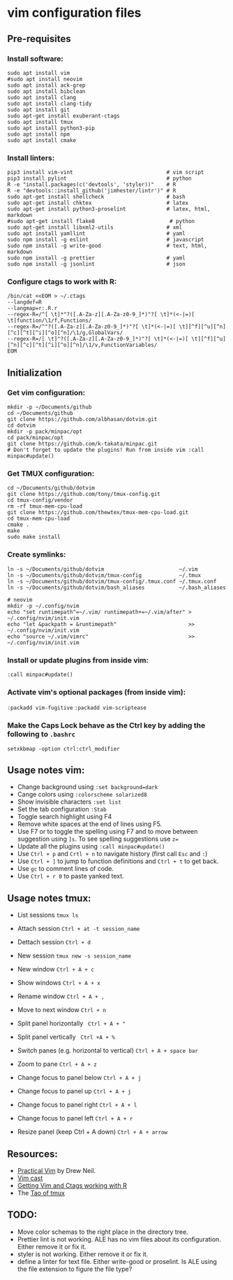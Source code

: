 # **vim** configuration files



## Pre-requisites


### Install software:

```
sudo apt install vim
#sudo apt install neovim
sudo apt install ack-grep
sudo apt install bibclean
sudo apt install clang
sudo apt install clang-tidy
sudo apt install git
sudo apt-get install exuberant-ctags
sudo apt install tmux 
sudo apt install python3-pip
sudo apt install npm
sudo apt install cmake
```


### Install linters:

```
pip3 install vim-vint                              # vim script
pip3 install pylint                                # python
R -e "install.packages(c('devtools', 'styler))"    # R
R -e "devtools::install_github('jimhester/lintr')" # R
sudo apt-get install shellcheck                    # bash
sudo apt-get install chktex                        # latex
sudo apt-get install python3-proselint             # latex, html, markdown
#sudo apt-get install flake8                        # python
sudo apt-get install libxml2-utils                 # xml
sudo apt install yamllint                          # yaml
sudo npm install -g eslint                         # javascript
sudo npm install -g write-good                     # text, html, markdown
sudo npm install -g prettier                       # yaml
sudo npm install -g jsonlint                       # json
```


### Configure ctags to work with R:

```
/bin/cat <<EOM > ~/.ctags
--langdef=R
--langmap=r:.R.r
--regex-R=/^[ \t]*"?([.A-Za-z][.A-Za-z0-9_]*)"?[ \t]*(<-|=)[ \t]function/\1/f,Functions/
--regex-R=/^"?([.A-Za-z][.A-Za-z0-9_]*)"?[ \t]*(<-|=)[ \t][^f][^u][^n][^c][^t][^i][^o][^n]/\1/g,GlobalVars/
--regex-R=/[ \t]"?([.A-Za-z][.A-Za-z0-9_]*)"?[ \t]*(<-|=)[ \t][^f][^u][^n][^c][^t][^i][^o][^n]/\1/v,FunctionVariables/
EOM
```


## Initialization


### Get vim configuration:

```
mkdir -p ~/Documents/github
cd ~/Documents/github
git clone https://github.com/albhasan/dotvim.git
cd dotvim
mkdir -p pack/minpac/opt
cd pack/minpac/opt
git clone https://github.com/k-takata/minpac.git 
# Don't forget to update the plugins! Run from inside vim :call minpac#update()
```


### Get TMUX configuration:

```
cd ~/Documents/github/dotvim
git clone https://github.com/tony/tmux-config.git
cd tmux-config/vendor
rm -rf tmux-mem-cpu-load
git clone https://github.com/thewtex/tmux-mem-cpu-load.git
cd tmux-mem-cpu-load
cmake .
make
sudo make install
```


### Create symlinks:

```
ln -s ~/Documents/github/dotvim                        ~/.vim
ln -s ~/Documents/github/dotvim/tmux-config            ~/.tmux
ln -s ~/Documents/github/dotvim/tmux-config/.tmux.conf ~/.tmux.conf
ln -s ~/Documents/github/dotvim/bash_aliases           ~/.bash_aliases

# neovim
mkdir -p ~/.config/nvim
echo "set runtimepath^=~/.vim/ runtimepath+=~/.vim/after" >  ~/.config/nvim/init.vim
echo "let &packpath = &runtimepath"                       >> ~/.config/nvim/init.vim
echo "source ~/.vim/vimrc"                                >> ~/.config/nvim/init.vim
```


### Install or update plugins from inside vim:

`:call minpac#update()`


### Activate vim's optional packages (from inside vim):

`:packadd vim-fugitive`
`:packadd vim-scriptease`


### Make the Caps Lock behave as the Ctrl key by adding the following to `.bashrc`

`setxkbmap -option ctrl:ctrl_modifier`




## Usage notes vim:

+ Change background using `:set background=dark`
+ Cange colors using `:colorscheme solarized8`
+ Show invisible characters `:set list`
+ Set the tab configuration `:Stab`
+ Toggle search highlight using F4
+ Remove white spaces at the end of lines using F5.
+ Use F7 or to toggle the spelling using F7 and to move between suggestion using `]s`. To see spelling suggestions use `z=`
+ Update all the plugins using `:call minpac#update()`
+ Use `Ctrl + p` and `Crtl + n` to navigate history (first call `Esc` and `:`)
+ Use `Ctrl + ]` to jump to function definitions and `Ctrl + t` to get back.
+ Use `gc` to comment lines of code.
+ Use `Ctrl + r 0` to paste yanked text.


## Usage notes tmux:

+ List sessions `tmux ls`
+ Attach session `Ctrl + at -t session_name`
+ Dettach session `Ctrl + d`
+ New session `tmux new -s session_name`

+ New window `Ctrl + A + c`
+ Show windows `Ctrl + A + x`
+ Rename window `Ctrl + A + ,`
+ Move to next window `Ctrl + n`

+ Split panel horizontally ` Ctrl + A + "`
+ Split panel vertically ` Ctrl +A + %`
+ Switch panes (e.g. horizontal to vertical) `Ctrl + A + space bar`
+ Zoom to pane `Ctrl + A + z`
+ Change focus to panel below `Ctrl + A + j`
+ Change focus to panel up `Ctrl + A + j`
+ Change focus to panel right `Ctrl + A + l`
+ Change focus to panel left `Ctrl + A + r`
+ Resize panel (keep Ctrl + A down) `Ctrl + A + arrow`



## Resources:

+ [Practical Vim](https://pragprog.com/book/dnvim/practical-vim) by Drew Neil.
+ [Vim cast](http://vimcasts.org)
+ [Getting Vim and Ctags working with R](https://tinyheero.github.io/2017/05/13/r-vim-ctags.html#testing-vim--ctags-with-r)
+ The [Tao of tmux](https://leanpub.com/the-tao-of-tmux)


## TODO:

+ Move color schemas to the right place in the directory tree.
+ Prettier lint is not working. ALE has no vim files about its configuration. Either remove it or fix it.
+ styler is not working. Either remove it or fix it.
+ define a linter for text file. Either write-good or proselint. Is ALE using the file extension to figure the file type?

